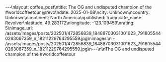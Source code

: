 ---\nlayout: coffee_post\ntitle: The OG and undisputed champion of the #worldcoffeetour @revo\ndate: 2025-01-08\ncity: Unknown\ncountry: Unknown\ncontinent: North America\npublished: true\ncafe_name: Revolver\nlatitude: 49.283172\nlongitude: -123.109459\nrating: 5\nimage_url: /assets/images/posts/202501/472856839_18488703031001623_7918055440263067359_n_18211229764295559.jpg\nimages:\n  - /assets/images/posts/202501/472856839_18488703031001623_7918055440263067359_n_18211229764295559.jpg\n---\n\nThe OG and undisputed champion of the #worldcoffeetour